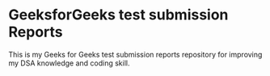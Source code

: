 # GeeksforGeeks test submission Reports
This is my Geeks for Geeks test submission reports repository for improving my DSA knowledge and coding skill.
